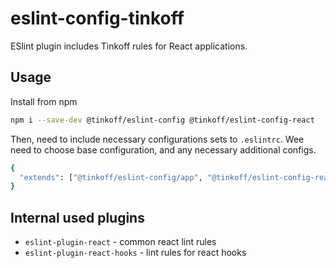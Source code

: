 # eslint-config-tinkoff

ESlint plugin includes Tinkoff rules for React applications.

## Usage

Install from npm

```bash
npm i --save-dev @tinkoff/eslint-config @tinkoff/eslint-config-react
```

Then, need to include necessary configurations sets to `.eslintrc`. Wee need to choose base configuration, and any
necessary additional configs.

```bash
{
  "extends": ["@tinkoff/eslint-config/app", "@tinkoff/eslint-config-react"]
}
```

## Internal used plugins

- `eslint-plugin-react` - common react lint rules
- `eslint-plugin-react-hooks` - lint rules for react hooks
